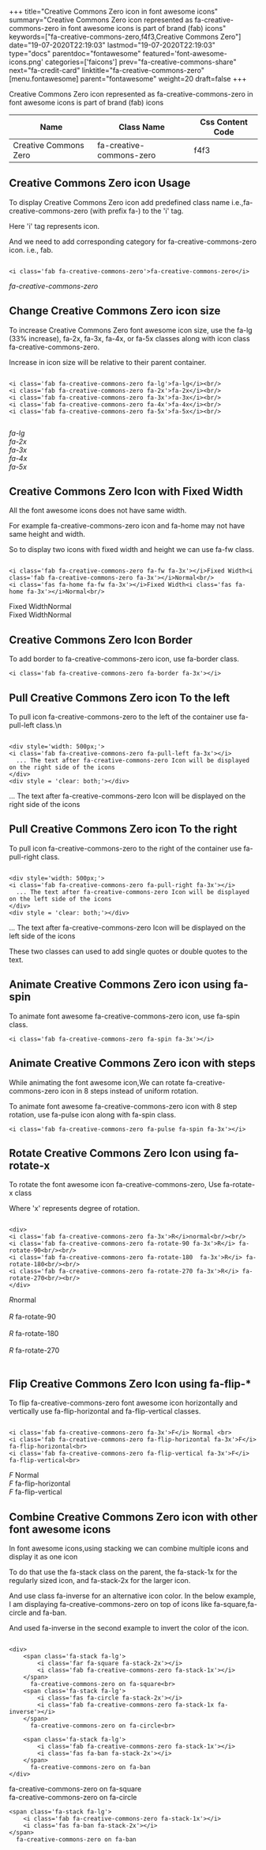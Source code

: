 +++
title="Creative Commons Zero icon in font awesome icons"
summary="Creative Commons Zero icon represented as fa-creative-commons-zero in font awesome icons is part of brand (fab) icons"
keywords=["fa-creative-commons-zero,f4f3,Creative Commons Zero"]
date="19-07-2020T22:19:03"
lastmod="19-07-2020T22:19:03"
type="docs"
parentdoc="fontawesome"
featured='font-awesome-icons.png'
categories=['faicons']
prev="fa-creative-commons-share"
next="fa-credit-card"
linktitle="fa-creative-commons-zero"
[menu.fontawesome]
parent="fontawesome"
weight=20
draft=false
+++


Creative Commons Zero icon represented as fa-creative-commons-zero in font awesome icons is part of brand (fab) icons

<div class='table-responsive'><table class='table'><thead><tr><th>Name</th><th>Class Name</th><th>Css Content Code</th></tr></thead><tbody><tr><td>Creative Commons Zero</td><td>fa-creative-commons-zero</td><td>f4f3</td></tr></tbody></table></div>



## Creative Commons Zero icon Usage

To display Creative Commons Zero icon add predefined class name i.e.,fa-creative-commons-zero (with prefix fa-) to the 'i' tag.

Here 'i' tag represents icon.

And we need to add corresponding category for fa-creative-commons-zero icon. i.e., fab.


```

<i class='fab fa-creative-commons-zero'>fa-creative-commons-zero</i>
```

<i class='fab fa-creative-commons-zero'>fa-creative-commons-zero</i>




## Change Creative Commons Zero icon size
To increase Creative Commons Zero font awesome icon size, use the fa-lg (33% increase), fa-2x, fa-3x, fa-4x, or fa-5x classes along with icon class fa-creative-commons-zero.

Increase in icon size will be relative to their parent container. 

```

<i class='fab fa-creative-commons-zero fa-lg'>fa-lg</i><br/>
<i class='fab fa-creative-commons-zero fa-2x'>fa-2x</i><br/>
<i class='fab fa-creative-commons-zero fa-3x'>fa-3x</i><br/>
<i class='fab fa-creative-commons-zero fa-4x'>fa-4x</i><br/>
<i class='fab fa-creative-commons-zero fa-5x'>fa-5x</i><br/>
            
```

<i class='fab fa-creative-commons-zero fa-lg'>fa-lg</i><br/>
<i class='fab fa-creative-commons-zero fa-2x'>fa-2x</i><br/>
<i class='fab fa-creative-commons-zero fa-3x'>fa-3x</i><br/>
<i class='fab fa-creative-commons-zero fa-4x'>fa-4x</i><br/>
<i class='fab fa-creative-commons-zero fa-5x'>fa-5x</i><br/>
            



## Creative Commons Zero Icon with Fixed Width 

All the font awesome icons does not have same width.

For example fa-creative-commons-zero icon and fa-home may not have same height and width.

So to display two icons with fixed width and height we can use fa-fw class.


```

<i class='fab fa-creative-commons-zero fa-fw fa-3x'></i>Fixed Width<i class='fab fa-creative-commons-zero fa-3x'></i>Normal<br/>
<i class='fas fa-home fa-fw fa-3x'></i>Fixed Width<i class='fas fa-home fa-3x'></i>Normal<br/>
```

<i class='fab fa-creative-commons-zero fa-fw fa-3x'></i>Fixed Width<i class='fab fa-creative-commons-zero fa-3x'></i>Normal<br/>
<i class='fas fa-home fa-fw fa-3x'></i>Fixed Width<i class='fas fa-home fa-3x'></i>Normal<br/>



## Creative Commons Zero Icon Border 

To add border to fa-creative-commons-zero icon, use fa-border class.


```
<i class='fab fa-creative-commons-zero fa-border fa-3x'></i>

```
<i class='fab fa-creative-commons-zero fa-border fa-3x'></i>





## Pull Creative Commons Zero icon To the left

To pull icon fa-creative-commons-zero to the left of the container use fa-pull-left class.\n

```

<div style='width: 500px;'>
<i class='fab fa-creative-commons-zero fa-pull-left fa-3x'></i>
  ... The text after fa-creative-commons-zero Icon will be displayed on the right side of the icons
</div>
<div style = 'clear: both;'></div>
```

<div style='width: 500px;'>
<i class='fab fa-creative-commons-zero fa-pull-left fa-3x'></i>
  ... The text after fa-creative-commons-zero Icon will be displayed on the right side of the icons
</div>
<div style = 'clear: both;'></div>




## Pull Creative Commons Zero icon To the right
To pull icon fa-creative-commons-zero to the right of the container use fa-pull-right class.

```

<div style='width: 500px;'>
<i class='fab fa-creative-commons-zero fa-pull-right fa-3x'></i>
  ... The text after fa-creative-commons-zero Icon will be displayed on the left side of the icons
</div>
<div style = 'clear: both;'></div>
```

<div style='width: 500px;'>
<i class='fab fa-creative-commons-zero fa-pull-right fa-3x'></i>
  ... The text after fa-creative-commons-zero Icon will be displayed on the left side of the icons
</div>
<div style = 'clear: both;'></div>

These two classes can used to add single quotes or double quotes to the text.


## Animate Creative Commons Zero icon using fa-spin
To animate font awesome fa-creative-commons-zero icon, use fa-spin class.

```
<i class='fab fa-creative-commons-zero fa-spin fa-3x'></i>
```
<i class='fab fa-creative-commons-zero fa-spin fa-3x'></i>




## Animate Creative Commons Zero icon with steps
While animating the font awesome icon,We can rotate fa-creative-commons-zero icon in 8 steps instead of uniform rotation.

To animate font awesome fa-creative-commons-zero icon with 8 step rotation, use fa-pulse icon along with fa-spin class.


```
<i class='fab fa-creative-commons-zero fa-pulse fa-spin fa-3x'></i>

```
<i class='fab fa-creative-commons-zero fa-pulse fa-spin fa-3x'></i>





## Rotate Creative Commons Zero Icon using fa-rotate-x
To rotate the font awesome icon fa-creative-commons-zero, Use fa-rotate-x class

Where 'x' represents degree of rotation.


```

<div>
<i class='fab fa-creative-commons-zero fa-3x'>R</i>normal<br/><br/>
<i class='fab fa-creative-commons-zero fa-rotate-90 fa-3x'>R</i> fa-rotate-90<br/><br/> 
<i class='fab fa-creative-commons-zero fa-rotate-180  fa-3x'>R</i> fa-rotate-180<br/><br/> 
<i class='fab fa-creative-commons-zero fa-rotate-270 fa-3x'>R</i> fa-rotate-270<br/><br/>
</div>
```

<div>
<i class='fab fa-creative-commons-zero fa-3x'>R</i>normal<br/><br/>
<i class='fab fa-creative-commons-zero fa-rotate-90 fa-3x'>R</i> fa-rotate-90<br/><br/> 
<i class='fab fa-creative-commons-zero fa-rotate-180  fa-3x'>R</i> fa-rotate-180<br/><br/> 
<i class='fab fa-creative-commons-zero fa-rotate-270 fa-3x'>R</i> fa-rotate-270<br/><br/>
</div>




## Flip Creative Commons Zero Icon using fa-flip-*
To flip fa-creative-commons-zero font awesome icon horizontally and vertically use fa-flip-horizontal and fa-flip-vertical classes. 

```

<i class='fab fa-creative-commons-zero fa-3x'>F</i> Normal <br>
<i class='fab fa-creative-commons-zero fa-flip-horizontal fa-3x'>F</i> fa-flip-horizontal<br>
<i class='fab fa-creative-commons-zero fa-flip-vertical fa-3x'>F</i> fa-flip-vertical<br>
```

<i class='fab fa-creative-commons-zero fa-3x'>F</i> Normal <br>
<i class='fab fa-creative-commons-zero fa-flip-horizontal fa-3x'>F</i> fa-flip-horizontal<br>
<i class='fab fa-creative-commons-zero fa-flip-vertical fa-3x'>F</i> fa-flip-vertical<br>




## Combine Creative Commons Zero icon with other font awesome icons
In font awesome icons,using stacking we can combine multiple icons and display it as one icon 

To do that use the fa-stack class on the parent, the fa-stack-1x for the regularly sized icon, and fa-stack-2x for the larger icon.

And use class fa-inverse for an alternative icon color. 
In the below example, I am displaying fa-creative-commons-zero on top of icons like fa-square,fa-circle and fa-ban.

And used fa-inverse in the second example to invert the color of the icon.

```

<div>
    <span class='fa-stack fa-lg'>
        <i class='far fa-square fa-stack-2x'></i>
        <i class='fab fa-creative-commons-zero fa-stack-1x'></i>
    </span>
      fa-creative-commons-zero on fa-square<br>
    <span class='fa-stack fa-lg'>
        <i class='fas fa-circle fa-stack-2x'></i>
        <i class='fab fa-creative-commons-zero fa-stack-1x fa-inverse'></i>
    </span>
      fa-creative-commons-zero on fa-circle<br>

    <span class='fa-stack fa-lg'>
        <i class='fab fa-creative-commons-zero fa-stack-1x'></i>
        <i class='fas fa-ban fa-stack-2x'></i>
    </span>
      fa-creative-commons-zero on fa-ban
</div>
```

<div>
    <span class='fa-stack fa-lg'>
        <i class='far fa-square fa-stack-2x'></i>
        <i class='fab fa-creative-commons-zero fa-stack-1x'></i>
    </span>
      fa-creative-commons-zero on fa-square<br>
    <span class='fa-stack fa-lg'>
        <i class='fas fa-circle fa-stack-2x'></i>
        <i class='fab fa-creative-commons-zero fa-stack-1x fa-inverse'></i>
    </span>
      fa-creative-commons-zero on fa-circle<br>

    <span class='fa-stack fa-lg'>
        <i class='fab fa-creative-commons-zero fa-stack-1x'></i>
        <i class='fas fa-ban fa-stack-2x'></i>
    </span>
      fa-creative-commons-zero on fa-ban
</div>






